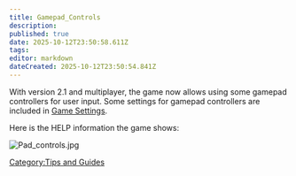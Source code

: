 ```yaml
---
title: Gamepad_Controls
description: 
published: true
date: 2025-10-12T23:50:58.611Z
tags: 
editor: markdown
dateCreated: 2025-10-12T23:50:54.841Z
---
```


With version 2.1 and multiplayer, the game now allows using some gamepad
controllers for user input. Some settings for gamepad controllers are
included in [Game Settings](Game_Settings.md "wikilink").

Here is the HELP information the game shows:

![Pad_controls.jpg](Pad_controls.jpg "Pad_controls.jpg")

[Category:Tips and Guides](Category:Tips_and_Guides "wikilink")